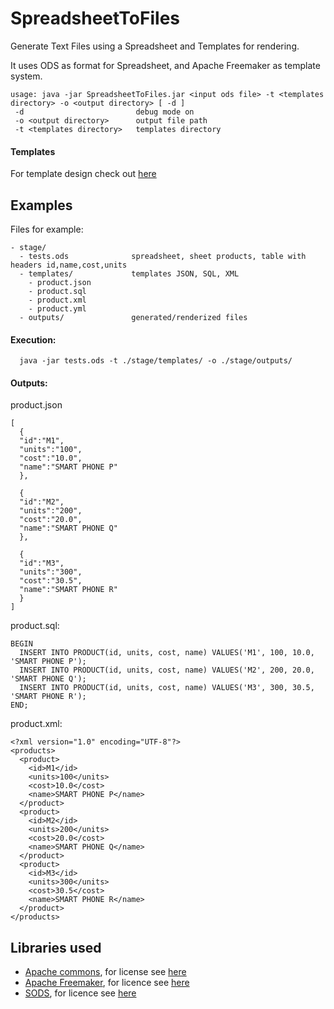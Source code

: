# SpreadsheetToFiles
Generate Text Files using a Spreadsheet and Templates for rendering.

It uses ODS as format for Spreadsheet, and Apache Freemaker as template system.

```
usage: java -jar SpreadsheetToFiles.jar <input ods file> -t <templates directory> -o <output directory> [ -d ]
 -d                         debug mode on
 -o <output directory>      output file path
 -t <templates directory>   templates directory
```

#### Templates
For template design check out [here](https://freemarker.apache.org/docs/dgui.html)	



## Examples
Files for example:
```
- stage/
  - tests.ods              spreadsheet, sheet products, table with headers id,name,cost,units
  - templates/             templates JSON, SQL, XML
    - product.json
    - product.sql
    - product.xml
    - product.yml
  - outputs/               generated/renderized files
```

#### Execution:
```
  java -jar tests.ods -t ./stage/templates/ -o ./stage/outputs/
```
#### Outputs:

product.json
```
[
  {
  "id":"M1", 
  "units":"100",
  "cost":"10.0",
  "name":"SMART PHONE P"
  },

  {
  "id":"M2", 
  "units":"200",
  "cost":"20.0",
  "name":"SMART PHONE Q"
  },

  {
  "id":"M3", 
  "units":"300",
  "cost":"30.5",
  "name":"SMART PHONE R"
  }
]
```

product.sql:
```
BEGIN
  INSERT INTO PRODUCT(id, units, cost, name) VALUES('M1', 100, 10.0, 'SMART PHONE P');
  INSERT INTO PRODUCT(id, units, cost, name) VALUES('M2', 200, 20.0, 'SMART PHONE Q');
  INSERT INTO PRODUCT(id, units, cost, name) VALUES('M3', 300, 30.5, 'SMART PHONE R');
END;
```

product.xml:
```
<?xml version="1.0" encoding="UTF-8"?>
<products>
  <product>
    <id>M1</id>
    <units>100</units>
    <cost>10.0</cost>
    <name>SMART PHONE P</name>
  </product>
  <product>
    <id>M2</id>
    <units>200</units>
    <cost>20.0</cost>
    <name>SMART PHONE Q</name>
  </product>
  <product>
    <id>M3</id>
    <units>300</units>
    <cost>30.5</cost>
    <name>SMART PHONE R</name>
  </product>
</products>
```



## Libraries used
- [Apache commons](http://commons.apache.org/), for license see [here](http://www.apache.org/licenses/)
- [Apache Freemaker](https://freemarker.apache.org/), for licence see [here](https://freemarker.apache.org/docs/app_license.html)
- [SODS](https://github.com/miachm/SODS), for licence see [here](https://github.com/miachm/SODS/blob/master/LICENSE)
